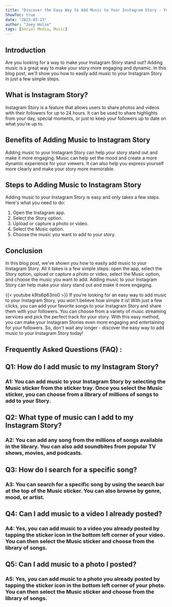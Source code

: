 ```yaml
---
title: "Discover the Easy Way to Add Music to Your Instagram Story - You Won't Believe How Simple It Is!"
ShowToc: true 
date: "2023-03-13"
author: "Joey Holze" 
tags: [Social Media, Music]
---
```

## Introduction

Are you looking for a way to make your Instagram Story stand out? Adding music is a great way to make your story more engaging and dynamic. In this blog post, we'll show you how to easily add music to your Instagram Story in just a few simple steps. 

## What is Instagram Story?

Instagram Story is a feature that allows users to share photos and videos with their followers for up to 24 hours. It can be used to share highlights from your day, special moments, or just to keep your followers up to date on what you're up to. 

## Benefits of Adding Music to Instagram Story

Adding music to your Instagram Story can help your story stand out and make it more engaging. Music can help set the mood and create a more dynamic experience for your viewers. It can also help you express yourself more clearly and make your story more memorable. 

## Steps to Adding Music to Instagram Story

Adding music to your Instagram Story is easy and only takes a few steps. Here's what you need to do: 

1. Open the Instagram app. 
2. Select the Story option. 
3. Upload or capture a photo or video. 
4. Select the Music option. 
5. Choose the music you want to add to your story. 

## Conclusion

In this blog post, we've shown you how to easily add music to your Instagram Story. All it takes is a few simple steps: open the app, select the Story option, upload or capture a photo or video, select the Music option, and choose the music you want to add. Adding music to your Instagram Story can help make your story stand out and make it more engaging.

{{< youtube k9ts6p63ns0 >}} 
If you're looking for an easy way to add music to your Instagram Story, you won't believe how simple it is! With just a few clicks, you can add your favorite songs to your Instagram Story and share them with your followers. You can choose from a variety of music streaming services and pick the perfect track for your story. With this easy method, you can make your Instagram Stories even more engaging and entertaining for your followers. So, don't wait any longer - discover the easy way to add music to your Instagram Story today!

## Frequently Asked Questions (FAQ) :
<h2>Q1: How do I add music to my Instagram Story?</h2>

<h3>A1: You can add music to your Instagram Story by selecting the Music sticker from the sticker tray. Once you select the Music sticker, you can choose from a library of millions of songs to add to your Story.</h3>

<h2>Q2: What type of music can I add to my Instagram Story?</h2>

<h3>A2: You can add any song from the millions of songs available in the library. You can also add soundbites from popular TV shows, movies, and podcasts.</h3>

<h2>Q3: How do I search for a specific song?</h2>

<h3>A3: You can search for a specific song by using the search bar at the top of the Music sticker. You can also browse by genre, mood, or artist.</h3>

<h2>Q4: Can I add music to a video I already posted?</h2>

<h3>A4: Yes, you can add music to a video you already posted by tapping the sticker icon in the bottom left corner of your video. You can then select the Music sticker and choose from the library of songs.</h3>

<h2>Q5: Can I add music to a photo I posted?</h2>

<h3>A5: Yes, you can add music to a photo you already posted by tapping the sticker icon in the bottom left corner of your photo. You can then select the Music sticker and choose from the library of songs.</h3>




